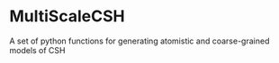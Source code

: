 # MultiScaleCSH
A set of python functions for generating atomistic and coarse-grained models of CSH
